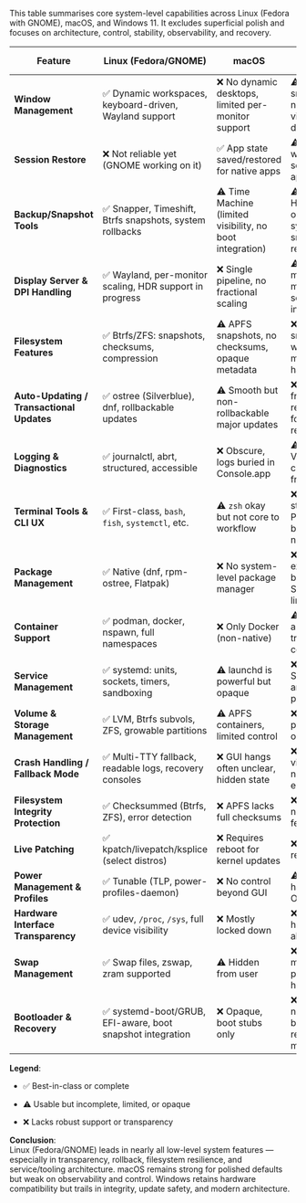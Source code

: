 

This table summarises core system-level capabilities across Linux (Fedora with GNOME), macOS, and Windows 11. It excludes superficial polish and focuses on architecture, control, stability, observability, and recovery.

|Feature|**Linux (Fedora/GNOME)**|**macOS**|**Windows 11**|
|---|---|---|---|
|**Window Management**|✅ Dynamic workspaces, keyboard-driven, Wayland support|❌ No dynamic desktops, limited per-monitor support|⚠️ Basic snapping, no dynamic virtual desktops|
|**Session Restore**|❌ Not reliable yet (GNOME working on it)|✅ App state saved/restored for native apps|⚠️ Limited, works for some Store apps only|
|**Backup/Snapshot Tools**|✅ Snapper, Timeshift, Btrfs snapshots, system rollbacks|⚠️ Time Machine (limited visibility, no boot integration)|⚠️ File History only, no system snapshot restore|
|**Display Server & DPI Handling**|✅ Wayland, per-monitor scaling, HDR support in progress|❌ Single pipeline, no fractional scaling|⚠️ Basic multi-monitor scaling, inconsistent|
|**Filesystem Features**|✅ Btrfs/ZFS: snapshots, checksums, compression|⚠️ APFS snapshots, no checksums, opaque metadata|❌ NTFS: no snapshots, weak metadata handling|
|**Auto-Updating / Transactional Updates**|✅ ostree (Silverblue), dnf, rollbackable updates|⚠️ Smooth but non-rollbackable major updates|❌ Risky, frequent regressions, forced reboots|
|**Logging & Diagnostics**|✅ journalctl, abrt, structured, accessible|❌ Obscure, logs buried in Console.app|⚠️ Event Viewer is clunky and fragmented|
|**Terminal Tools & CLI UX**|✅ First-class, `bash`, `fish`, `systemctl`, etc.|⚠️ `zsh` okay but not core to workflow|❌ `wt.exe` is still poor; PowerShell better but niche|
|**Package Management**|✅ Native (dnf, rpm-ostree, Flatpak)|❌ No system-level package manager|❌ winget exists but bolt-on, Store is limited|
|**Container Support**|✅ podman, docker, nspawn, full namespaces|❌ Only Docker (non-native)|⚠️ WSL2 is a VM, not true containers|
|**Service Management**|✅ systemd: units, sockets, timers, sandboxing|⚠️ launchd is powerful but opaque|❌ Windows Services: ancient, poor tooling|
|**Volume & Storage Management**|✅ LVM, Btrfs subvols, ZFS, growable partitions|⚠️ APFS containers, limited control|❌ Basic partitioning only|
|**Crash Handling / Fallback Mode**|✅ Multi-TTY fallback, readable logs, recovery consoles|❌ GUI hangs often unclear, hidden state|❌ BSOD visible, but no fallback environment|
|**Filesystem Integrity Protection**|✅ Checksummed (Btrfs, ZFS), error detection|❌ APFS lacks full checksums|❌ NTFS has no integrity features|
|**Live Patching**|✅ kpatch/livepatch/ksplice (select distros)|❌ Requires reboot for kernel updates|❌ Requires reboot|
|**Power Management & Profiles**|✅ Tunable (TLP, power-profiles-daemon)|❌ No control beyond GUI|⚠️ Registry hacks or OEM tools|
|**Hardware Interface Transparency**|✅ udev, `/proc`, `/sys`, full device visibility|❌ Mostly locked down|❌ Partially hidden via abstraction|
|**Swap Management**|✅ Swap files, zswap, zram supported|⚠️ Hidden from user|❌ Confusing mix of pagefile & hibernation|
|**Bootloader & Recovery**|✅ systemd-boot/GRUB, EFI-aware, boot snapshot integration|❌ Opaque, boot stubs only|❌ Opaque, no snapshot boot, basic recovery mode|

**Legend**:

- ✅ Best-in-class or complete
    
- ⚠️ Usable but incomplete, limited, or opaque
    
- ❌ Lacks robust support or transparency
    

**Conclusion**:  
Linux (Fedora/GNOME) leads in nearly all low-level system features — especially in transparency, rollback, filesystem resilience, and service/tooling architecture. macOS remains strong for polished defaults but weak on observability and control. Windows retains hardware compatibility but trails in integrity, update safety, and modern architecture.
